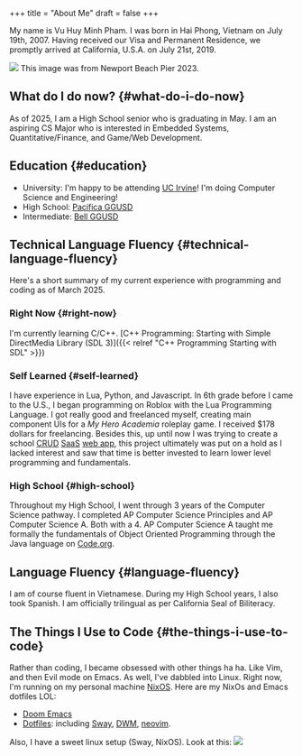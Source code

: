 +++
title = "About Me"
draft = false
+++

My name is Vu Huy Minh Pham. I was born in Hai Phong, Vietnam on July 19th, 2007. Having received our Visa and Permanent Residence, we promptly arrived at California, U.S.A. on July 21st, 2019.

![](/ox-hugo/avatar.jpg)
This image was from Newport Beach Pier 2023.


## What do I do now? {#what-do-i-do-now}

As of 2025, I am a High School senior who is graduating in May. I am an aspiring CS Major who is interested in Embedded Systems, Quantitative/Finance, and Game/Web Development.


## Education {#education}

-   University: I'm happy to be attending [UC Irvine](https://cs.ics.uci.edu/)! I'm doing Computer Science and Engineering!
-   High School: [Pacifica GGUSD](https://www.pacificamariners.com/)
-   Intermediate: [Bell GGUSD](https://bell.ggusd.us/)


## Technical Language Fluency {#technical-language-fluency}

Here's a short summary of my current experience with programming and coding as of March 2025.


### Right Now {#right-now}

I'm currently learning C/C++. [C++ Programming: Starting with Simple DirectMedia Library (SDL 3)]({{< relref "C++ Programming Starting with SDL" >}})


### Self Learned {#self-learned}

I have experience in Lua, Python, and Javascript.
In 6th grade before I came to the U.S., I began programming on Roblox with the Lua Programming Language. I got really good and freelanced myself, creating main component UIs for a _My Hero Academia_ roleplay game. I received $178 dollars for freelancing. Besides this, up until now I was trying to create a school [CRUD](https://en.wikipedia.org/wiki/Create,_read,_update_and_delete) [SaaS](https://en.wikipedia.org/wiki/Software_as_a_service) [web app](https://projarchive.netlify.app/home), this project ultimately was put on a hold as I lacked interest and saw that time is better invested to learn lower level programming and fundamentals.


### High School {#high-school}

Throughout my High School, I went through 3 years of the Computer Science pathway. I completed AP Computer Science Principles and AP Computer Science A. Both with a 4. AP Computer Science A taught me formally the fundamentals of Object Oriented Programming through the Java language on [Code.org](https://code.org/).


## Language Fluency {#language-fluency}

I am of course fluent in Vietnamese. During my High School years, I also took Spanish. I am officially trilingual as per California Seal of Biliteracy.


## The Things I Use to Code {#the-things-i-use-to-code}

Rather than coding, I became obsessed with other things ha ha. Like Vim, and then Evil mode on Emacs. As well, I've dabbled into Linux. Right now, I'm running on my personal machine [NixOS](https://nixos.org/). Here are my NixOs and Emacs dotfiles LOL:

-   [Doom Emacs](https://github.com/minh-p/doom-emacs-config)
-   [Dotfiles](https://github.com/minh-p/nixosNixOS): including [Sway](https://github.com/swaywm/sway), [DWM](https://dwm.suckless.org/), [neovim](https://github.com/neovim/neovim).

Also, I have a sweet linux setup (Sway, NixOS). Look at this:
![](/ox-hugo/linux-nixos-setup-sway.png)
